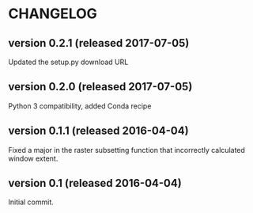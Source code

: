 # CHANGELOG

## version 0.2.1 (released 2017-07-05)
Updated the setup.py download URL

## version 0.2.0 (released 2017-07-05)
Python 3 compatibility, added Conda recipe

## version 0.1.1 (released 2016-04-04)
Fixed a major in the raster subsetting function that incorrectly calculated window extent.

## version 0.1 (released 2016-04-04)
Initial commit.
